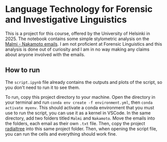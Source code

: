 # Language Technology for Forensic and Investigative Linguistics

This is a project for this course, offered by the University of Helsinki in 2025. The notebook contains some simple stylometric analysis on the [Malmi - Nakamoto emails](https://mmalmi.github.io/satoshi/). I am not proficient at Forensic Linguistics and this analysis is done out of curiosity and I am in no way making any claims about anyone involved with the emails. 

## How to run
The `script.ipynb` file already contains the outputs and plots of the script, so you don't need to run it to see them.

To run, copy this project directory to your machine. Open the directory in your terminal and run `conda env create -f environment.yml`, then `conda activate myenv`. This should activate a conda environment that you must use to run the script, you can use it as a kernel in VSCode. In the same directory, add two folders titled `Malmi` and `Nakamoto`. Move the emails into the folders, each email as their own `.txt` file. Then, copy the project [radialtree](https://github.com/koonimaru/radialtree) into this same project folder. Then, when opening the script file, you can run the cells and everything should work fine.


